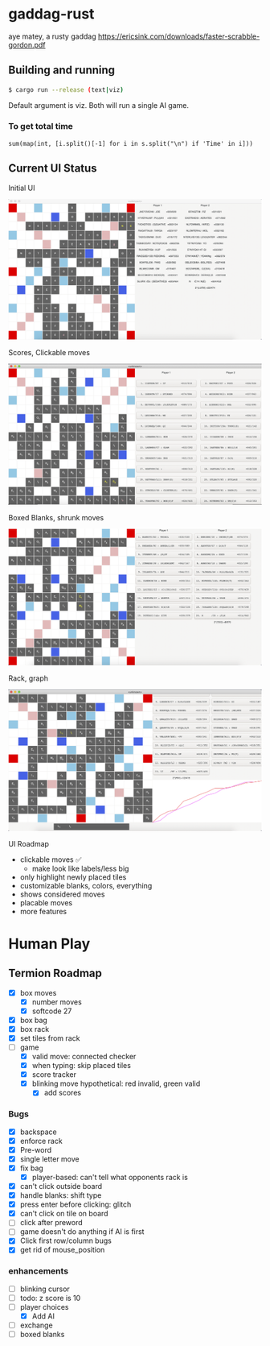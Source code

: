 # gaddag-rust
aye matey, a rusty gaddag https://ericsink.com/downloads/faster-scrabble-gordon.pdf

## Building and running

``` bash
$ cargo run --release (text|viz)
```

Default argument is viz. Both will run a single AI game.



### To get total time

```
sum(map(int, [i.split()[-1] for i in s.split("\n") if 'Time' in i]))
```

## Current UI Status

Initial UI

![initial ui december 1st](ui/12_1_19_20_28.png)

Scores, Clickable moves

![december 3rd with scores and move buttons](ui/12_3_19_17_39.png)

Boxed Blanks, shrunk moves

![december 3rd with boxed blanks](ui/12_3_19_22_16.png)

Rack, graph

![afopr](ui/12_5_19_20_41.png)

UI Roadmap

- clickable moves :white_check_mark:
  - make look like labels/less big
- only highlight newly placed tiles
- customizable blanks, colors, everything
- shows considered moves
- placable moves
- more features

# Human Play

## Termion Roadmap

- [x] box moves
  - [x] number moves
  - [x] softcode 27
- [x] box bag
- [x] box rack
- [x] set tiles from rack
- [ ] game
  - [x] valid move: connected checker
  - [x] when typing: skip placed tiles
  - [x] score tracker
  - [x] blinking move hypothetical: red invalid, green valid
    - [x] add scores

### Bugs

- [x] backspace
- [x] enforce rack
- [x] Pre-word
- [x] single letter move
- [x] fix bag
  - [x] player-based: can't tell what opponents rack is
- [x] can't click outside board
- [x] handle blanks: shift type
- [x] press enter before clicking: glitch
- [x] can't click on tile on board
- [ ] click after preword
- [ ] game doesn't do anything if AI is first
- [x] Click first row/column bugs
- [x] get rid of mouse_position

### enhancements

- [ ] blinking cursor
- [ ] todo: z score is 10
- [ ] player choices
  - [x] Add AI
- [ ] exchange
- [ ] boxed blanks